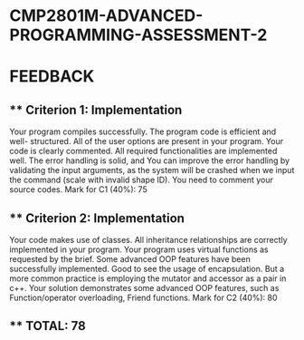 # CMP2801M-ADVANCED-PROGRAMMING-ASSESSMENT-2
# FEEDBACK
** Criterion 1: Implementation
------------------------------------------------------------
Your program compiles successfully. The program code is efficient and well- structured. All of the user options are present in your program. Your code is clearly commented. All required functionalities are implemented well. The error handling is solid, and You can improve the error handling by validating the input arguments, as the system will be crashed when we input the command (scale with invalid shape ID). You need to comment your source codes.
Mark for C1 (40%): 75


** Criterion 2: Implementation
------------------------------------------------------------
Your code makes use of classes. All inheritance relationships are correctly implemented in your program. Your program uses virtual functions as requested by the brief. Some advanced OOP features have been successfully implemented. Good to see the usage of encapsulation. But a more common practice is employing the mutator and accessor as a pair in c++. Your solution demonstrates some advanced OOP features, such as Function/operator overloading, Friend functions.
Mark for C2 (40%): 80


** TOTAL: 78
------------------------------------------------------------
